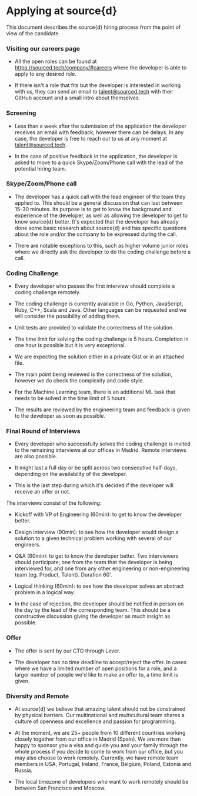 # Applying at source{d}

This document describes the source{d} hiring process from the point of view of the candidate.

### Visiting our careers page

- All the open roles can be found at https://sourced.tech/company/#careers where the developer is able to apply to any desired role.

- If there isn't a role that fits but the developer is interested in working with us, they can send an email to talent@sourced.tech with their GitHub account and a small intro about themselves.

### Screening

- Less than a week after the submission of the application the developer receives an email with feedback; however there can be delays. In any case, the developer is free to reach out to us at any moment at talent@sourced.tech.

- In the case of positive feedback in the application, the developer is asked to move to a quick Skype/Zoom/Phone call with the lead of the potential hiring team.

### Skype/Zoom/Phone call

- The developer has a quick call with the lead engineer of the team they applied to. This should be a general discussion that can last between 15-30 minutes. Its purpose is to get to know the background and experience of the developer, as well as allowing the developer to get to know source{d} better. It's expected that the developer has already done some basic research about source{d} and has specific questions about the role and/or the company to be expressed during the call. 

- There are notable exceptions to this, such as higher volume junior roles where we directly ask the developer to do the coding challenge before a call.

### Coding Challenge

- Every developer who passes the first interview should complete a coding challenge remotely.

- The coding challenge is currently available in Go, Python, JavaScript, Ruby, C++, Scala and Java. Other languages can be requested and we will consider the possibility of adding them.

- Unit tests are provided to validate the correctness of the solution.

- The time limit for solving the coding challenge is 5 hours. Completion in one hour is possible but it is very exceptional.

- We are expecting the solution either in a private Gist or in an attached file.

- The main point being reviewed is the correctness of the solution, however we do check the complexity and code style.

- For the Machine Learning team, there is an additional ML task that needs to be solved in the time limit of 5 hours. 

- The results are reviewed by the engineering team and feedback is given to the developer as soon as possible.

### Final Round of Interviews

- Every developer who successfully solves the coding challenge is invited to the remaining interviews at our offices in Madrid. Remote interviews are also possible.

- It might last a full day or be split across two consecutive half-days, depending on the availability of the developer.

- This is the last step during which it's decided if the developer will receive an offer or not.

The interviews consist of the following:

- Kickoff with VP of Engineering (60min): to get to know the developer better.

- Design interview (90min): to see how the developer would design a solution to a given technical problem working with several of our engineers.

* Q&A (60min): to get to know the developer better. Two interviewers should participate; one from the team that the developer is being interviewed for, and one from any other engineering or non-engineering team (eg. Product, Talent). Duration 60'.

- Logical thinking (60min): to see how the developer solves an abstract problem in a logical way.

- In the case of rejection, the developer should be notified in person on the day by the lead of the corresponding team. This should be a constructive discussion giving the developer as much insight as possible. 

### Offer

- The offer is sent by our CTO through Lever.

- The developer has no time deadline to accept/reject the offer. In cases where we have a limited number of open positions for a role, and a larger number of people we'd like to make an offer to, a time limit is given.

### Diversity and Remote

- At source{d} we believe that amazing talent should not be constrained by physical barriers. Our multinational and multicultural team shares a culture of openness and excellence and passion for programming.

- At the moment, we are 25+ people from 10 different countries working closely together from our office in Madrid (Spain). We are more than happy to sponsor you a visa and guide you and your family through the whole process if you decide to come to work from our office, but you may also choose to work remotely. Currently, we have remote team members in USA, Portugal, Ireland, France, Belgium, Poland, Estonia and Russia.

- The local timezone of developers who want to work remotely should be between San Francisco and Moscow.
